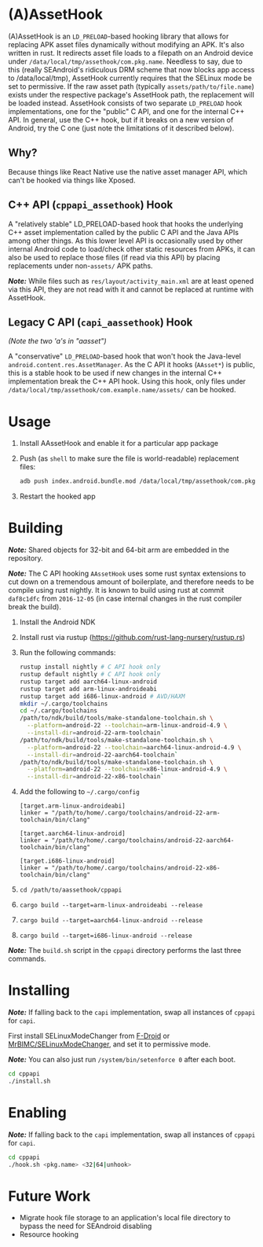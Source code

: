 # (A)AssetHook

(A)AssetHook is an `LD_PRELOAD`-based hooking library that allows for replacing
APK asset files dynamically without modifying an APK. It's also written in rust.
It redirects asset file loads to a filepath on an Android device under
 `/data/local/tmp/assethook/com.pkg.name`. Needless to say, due to this
(really SEAndroid's ridiculous DRM scheme that now blocks app access to
/data/local/tmp), AssetHook currently requires that the SELinux mode be set
to permissive. If the raw asset path (typically `assets/path/to/file.name`)
exists under the respective package's AssetHook path, the replacement will
be loaded instead. AssetHook consists of two separate `LD_PRELOAD` hook
implementations, one for the "public" C API, and one for the internal C++ API.
In general, use the C++ hook, but if it breaks on a new version of Android,
try the C one (just note the limitations of it described below).

## Why?

Because things like React Native use the native asset manager API, which
can't be hooked via things like Xposed.

## C++ API (`cppapi_assethook`) Hook

A "relatively stable" LD_PRELOAD-based hook that hooks the underlying C++ asset
implementation called by the public C API and the Java APIs among other things.
As this lower level API is occasionally used by other internal Android code to
load/check other static resources from APKs, it can also be used to replace
those files (if read via this API) by placing replacements under non-`assets/`
APK paths.

***Note:*** While files such as `res/layout/activity_main.xml` are at least
opened via this API, they are not read with it and cannot be replaced at
runtime with AssetHook.

## Legacy C API (`capi_aassethook`) Hook

*(Note the two 'a's in "aasset")*

A "conservative" `LD_PRELOAD`-based hook that won't hook the Java-level
`android.content.res.AssetManager`. As the C API it hooks (`AAsset*`) is public, this is
a stable hook to be used if new changes in the internal C++ implementation
break the C++ API hook. Using this hook, only files under
`/data/local/tmp/assethook/com.example.name/assets/` can be hooked.

# Usage

1. Install AAssetHook and enable it for a particular app package
1. Push (as `shell` to make sure the file is world-readable) replacement files:

    ```bash
    adb push index.android.bundle.mod /data/local/tmp/assethook/com.pkg.name/assets/index.android.bundle
    ```
1. Restart the hooked app

# Building

***Note:*** Shared objects for 32-bit and 64-bit arm are embedded in the repository.

***Note:*** The C API hooking `AAssetHook` uses some rust syntax extensions to cut down on a tremendous amount of
boilerplate, and therefore needs to be compile using rust nightly. It is known
to build using rust at commit `daf8c1dfc` from `2016-12-05` (in case internal
changes in the rust compiler break the build).

1. Install the Android NDK
1. Install rust via rustup (<https://github.com/rust-lang-nursery/rustup.rs>)
1. Run the following commands:

    ```bash
    rustup install nightly # C API hook only
    rustup default nightly # C API hook only
    rustup target add aarch64-linux-android
    rustup target add arm-linux-androideabi
    rustup target add i686-linux-android # AVD/HAXM
    mkdir ~/.cargo/toolchains
    cd ~/.cargo/toolchains
    /path/to/ndk/build/tools/make-standalone-toolchain.sh \
      --platform=android-22 --toolchain=arm-linux-android-4.9 \
      --install-dir=android-22-arm-toolchain`
    /path/to/ndk/build/tools/make-standalone-toolchain.sh \
      --platform=android-22 --toolchain=aarch64-linux-android-4.9 \
      --install-dir=android-22-aarch64-toolchain`
    /path/to/ndk/build/tools/make-standalone-toolchain.sh \
      --platform=android-22 --toolchain=x86-linux-android-4.9 \
      --install-dir=android-22-x86-toolchain`
    ```
1. Add the following to `~/.cargo/config`

    ```
    [target.arm-linux-androideabi]
    linker = "/path/to/home/.cargo/toolchains/android-22-arm-toolchain/bin/clang"

    [target.aarch64-linux-android]
    linker = "/path/to/home/.cargo/toolchains/android-22-aarch64-toolchain/bin/clang"
    
    [target.i686-linux-android]
    linker = "/path/to/home/.cargo/toolchains/android-22-x86-toolchain/bin/clang"
    ```
1. `cd /path/to/aassethook/cppapi`
1. `cargo build --target=arm-linux-androideabi --release`
1. `cargo build --target=aarch64-linux-android --release`
1. `cargo build --target=i686-linux-android --release`

***Note:*** The `build.sh` script in the `cppapi` directory performs the last three commands.

# Installing

***Note:*** If falling back to the `capi` implementation, swap all instances of
`cppapi` for `capi`.

First install SELinuxModeChanger from
[F-Droid](https://f-droid.org/repository/browse/?fdfilter=selinux&fdid=com.mrbimc.selinux)
or [MrBIMC/SELinuxModeChanger](https://github.com/MrBIMC/SELinuxModeChanger),
and set it to permissive mode.

***Note:*** You can also just run `/system/bin/setenforce 0` after each boot.

```bash
cd cppapi
./install.sh
```

# Enabling

***Note:*** If falling back to the `capi` implementation, swap all instances of
`cppapi` for `capi`.

```bash
cd cppapi
./hook.sh <pkg.name> <32|64|unhook>
```

# Future Work

* Migrate hook file storage to an application's local file directory to bypass the need for SEAndroid disabling
* Resource hooking
